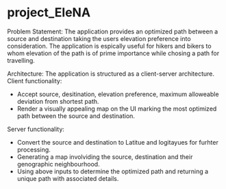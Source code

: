 # project_EleNA

Problem Statement:
The application provides an optimized path between a source and destination taking the users elevation preference into consideration. The application is espically useful for hikers and bikers to whom elevation of the path is of prime importance while chosing a path for travelling.

Architecture:
The application is structured as a client-server architecture.
  Client functionality: 
  - Accept source, desitination, elevation preference, maximum alloweable deviation from shortest path.
  - Render a visually appealing map on the UI marking the most optimized path between the source and destination.
  
  Server functionality:
  - Convert the source and destination to Latitue and logitayues for furhter processing.
  - Generating a map involviding the source, destination and their genographic neighbourhood.
  - Using above inputs to determine the optimized path and returning a unique path with associated details.

